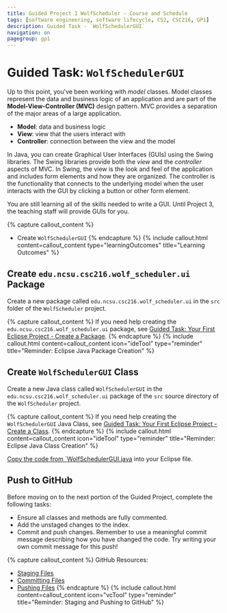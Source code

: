 ```yaml
---
title: Guided Project 1 WolfScheduler - Course and Schedule
tags: [software engineering, software lifecycle, CS2, CSC216, GP1]
description: Guided Task - `WolfSchedulerGUI`
navigation: on
pagegroup: gp1
---
```

 
# Guided Task: `WolfSchedulerGUI`
Up to this point, you've been working with *model* classes.  Model classes represent the data and business logic of an application and are part of the **Model-View-Controller (MVC)** design pattern.  MVC provides a separation of the major areas of a large application.  

  * **Model**: data and business logic
  * **View**: view that the users interact with 
  * **Controller**: connection between the view and the model
  
In Java, you can create Graphical User Interfaces (GUIs) using the Swing libraries.  The Swing libraries provide both the *view* and the *controller* aspects of MVC.  In Swing, the view is the look and feel of the application and includes form elements and how they are organized.  The controller is the functionality that connects to the underlying model when the user interacts with the GUI by clicking a button or other form element.

You are still learning all of the skills needed to write a GUI.  Until Project 3, the teaching staff will provide GUIs for you.  

{% capture callout_content %}
  * Create `WolfSchedulerGUI`
{% endcapture %}
{% include callout.html content=callout_content type="learningOutcomes" title="Learning Outcomes" %}
 
## Create `edu.ncsu.csc216.wolf_scheduler.ui` Package
Create a new package called `edu.ncsu.csc216.wolf_scheduler.ui` in the `src` folder of the `WolfScheduler` project.

{% capture callout_content %}
If you need help creating the `edu.ncsu.csc216.wolf_scheduler.ui` package, see [Guided Task: Your First Eclipse Project - Create a Package](gp1-eclipse-intro#create-a-package).
{% endcapture %}
{% include callout.html content=callout_content icon="ideTool" type="reminder" title="Reminder: Eclipse Java Package Creation" %}
  
 
## Create `WolfSchedulerGUI` Class
Create a new Java class called `WolfSchedulerGUI` in the `edu.ncsu.csc216.wolf_scheduler.ui` package of the `src` source directory of the `WolfScheduler` project.

{% capture callout_content %}
If you need help creating the `WolfSchedulerGUI` Java Class, see [Guided Task: Your First Eclipse Project - Create a Class](gp1-eclipse-intro#create-a-class).
{% endcapture %}
{% include callout.html content=callout_content icon="ideTool" type="reminder" title="Reminder: Eclipse Java Class Creation" %}

[Copy the code from `WolfSchedulerGUI.java](files/WolfSchedulerGUI.java) into your Eclipse file.

 
## Push to GitHub
Before moving on to the next portion of the Guided Project, complete the following tasks:

  * Ensure all classes and methods are fully commented.
  * Add the unstaged changes to the index.
  * Commit and push changes.  Remember to use a meaningful commit message describing how you have changed the code.  Try writing your own commit message for this push!

{% capture callout_content %}
GitHub Resources:

  * [Staging Files](../git-tutorial/git-staging)
  * [Committing Files](../git-tutorial/git-commit)
  * [Pushing Files](../git-tutorial/git-push)
{% endcapture %}
{% include callout.html content=callout_content icon="vcTool" type="reminder" title="Reminder: Staging and Pushing to GitHub" %}